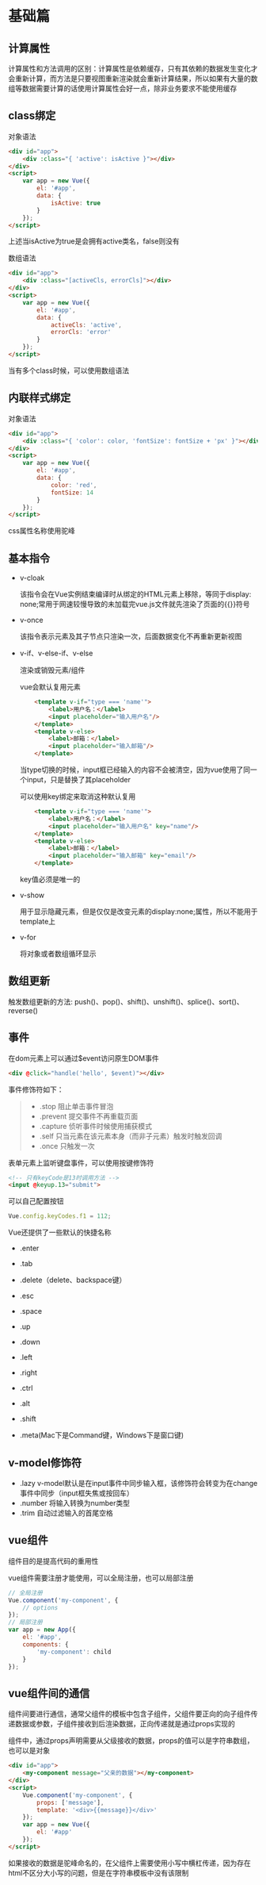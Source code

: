 # 基础篇

## 计算属性

计算属性和方法调用的区别：计算属性是依赖缓存，只有其依赖的数据发生变化才会重新计算，而方法是只要视图重新渲染就会重新计算结果，所以如果有大量的数组等数据需要计算的话使用计算属性会好一点，除非业务要求不能使用缓存

## class绑定

对象语法

```html
<div id="app">
    <div :class="{ 'active': isActive }"></div>
</div>
<script>
    var app = new Vue({
        el: '#app',
        data: {
            isActive: true
        }
    });
</script>
```

上述当isActive为true是会拥有active类名，false则没有

数组语法

```html
<div id="app">
    <div :class="[activeCls, errorCls]"></div>
</div>
<script>
    var app = new Vue({
        el: '#app',
        data: {
            activeCls: 'active',
            errorCls: 'error'
        }
    });
</script>
```

当有多个class时候，可以使用数组语法

## 内联样式绑定

对象语法

```html
<div id="app">
    <div :class="{ 'color': color, 'fontSize': fontSize + 'px' }"></div>
</div>
<script>
    var app = new Vue({
        el: '#app',
        data: {
            color: 'red',
            fontSize: 14
        }
    });
</script>
```

css属性名称使用驼峰

## 基本指令

* v-cloak

    该指令会在Vue实例结束编译时从绑定的HTML元素上移除，等同于display: none;常用于网速较慢导致的未加载完vue.js文件就先渲染了页面的{{}}符号

* v-once

    该指令表示元素及其子节点只渲染一次，后面数据变化不再重新更新视图

* v-if、v-else-if、v-else

    渲染或销毁元素/组件

    vue会默认复用元素

    ```html
        <template v-if="type === 'name'">
            <label>用户名：</label>
            <input placeholder="输入用户名"/>
        </template>
        <template v-else>
            <label>邮箱：</label>
            <input placeholder="输入邮箱"/>
        </template>
    ```

    当type切换的时候，input框已经输入的内容不会被清空，因为vue使用了同一个input，只是替换了其placeholder

    可以使用key绑定来取消这种默认复用

    ```html
        <template v-if="type === 'name'">
            <label>用户名：</label>
            <input placeholder="输入用户名" key="name"/>
        </template>
        <template v-else>
            <label>邮箱：</label>
            <input placeholder="输入邮箱" key="email"/>
        </template>
    ```

    key值必须是唯一的

* v-show

    用于显示隐藏元素，但是仅仅是改变元素的display:none;属性，所以不能用于template上

* v-for

    将对象或者数组循环显示

## 数组更新

触发数组更新的方法: push()、pop()、shift()、unshift()、splice()、sort()、reverse()

## 事件

在dom元素上可以通过$event访问原生DOM事件

```html
<div @click="handle('hello', $event)"></div>
```

事件修饰符如下：

> * .stop   阻止单击事件冒泡
> * .prevent    提交事件不再重载页面
> * .capture    侦听事件时候使用捕获模式
> * .self   只当元素在该元素本身（而非子元素）触发时触发回调
> * .once   只触发一次

表单元素上监听键盘事件，可以使用按键修饰符

```html
<!-- 只有keyCode是13时调用方法 -->
<input @keyup.13="submit">
```

可以自己配置按钮

```js
Vue.config.keyCodes.f1 = 112;
```

Vue还提供了一些默认的快捷名称

* .enter
* .tab
* .delete（delete、backspace键）
* .esc
* .space
* .up
* .down
* .left
* .right

* .ctrl
* .alt
* .shift
* .meta(Mac下是Command键，Windows下是窗口键)

## v-model修饰符

* .lazy v-model默认是在input事件中同步输入框，该修饰符会转变为在change事件中同步（input框失焦或按回车）
* .number   将输入转换为number类型
* .trim 自动过滤输入的首尾空格

## vue组件

组件目的是提高代码的重用性

vue组件需要注册才能使用，可以全局注册，也可以局部注册

```js
// 全局注册
Vue.component('my-component', {
    // options
});
// 局部注册
var app = new App({
    el: '#app',
    components: {
        'my-component': child
    }
});
```

## vue组件间的通信

组件间要进行通信，通常父组件的模板中包含子组件，父组件要正向的向子组件传递数据或参数，子组件接收到后渲染数据，正向传递就是通过props实现的

组件中，通过props声明需要从父级接收的数据，props的值可以是字符串数组，也可以是对象

```html
<div id="app">
    <my-component message="父亲的数据"></my-component>
</div>
<script>
    Vue.component('my-component', {
        props: ['message'],
        template: '<div>{{message}}</div>'
    });
    var app = new Vue({
        el: '#app'
    });
</script>
```

如果接收的数据是驼峰命名的，在父组件上需要使用小写中横杠传递，因为存在html不区分大小写的问题，但是在字符串模板中没有该限制
